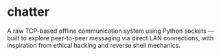 # chatter
 A raw TCP-based offline communication system using Python sockets — built to explore peer-to-peer messaging via direct LAN connections, with inspiration from ethical hacking and reverse shell mechanics.
